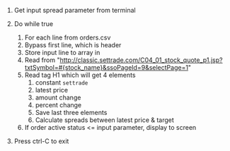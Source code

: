 
1. Get input spread parameter from terminal
2. Do while true
	1. For each line from orders.csv
	2. Bypass first line, which is header
	3. Store input line to array in
	4. Read from "http://classic.settrade.com/C04_01_stock_quote_p1.jsp?txtSymbol=#{stock_name}&ssoPageId=9&selectPage=1"
	5. Read tag H1 which will get 4 elements
		1. constant `settrade`
		2. latest price
		3. amount change
		4. percent change
		5. Save last three elements
		6.  Calculate spreads between latest price & target
	6. If order active status <= input parameter, display to screen

3. Press ctrl-C to exit